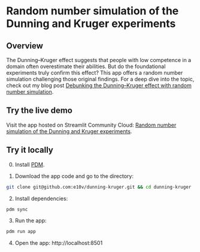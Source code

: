 # Random number simulation of the Dunning and Kruger experiments

## Overview

The Dunning–Kruger effect suggests that people with low competence in a domain often overestimate their abilities. But do the foundational experiments truly confirm this effect? This app offers a random number simulation challenging those original findings. For a deep dive into the topic, check out my blog post [Debunking the Dunning–Kruger effect with random number simulation](https://e10v.me/debunking-dunning-kruger-effect/).

## Try the live demo

Visit the app hosted on Streamlit Community Cloud: [Random number simulation of the Dunning and Kruger experiments](https://dunning-kruger.streamlit.app).

## Try it locally

0. Install [PDM](https://pdm.fming.dev/latest/#installation).

1. Download the app code and go to the directory:

```bash
git clone git@github.com:e10v/dunning-kruger.git && cd dunning-kruger
```

2. Install dependencies:

```bash
pdm sync
```

3. Run the app:

```bash
pdm run app
```

4. Open the app: http://localhost:8501
